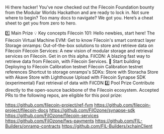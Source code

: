 Hi there hacker! You've now checked out the Filecoin Foundation bounty from the Modular Worlds Hackathon and are ready to lock in. Not sure where to begin? Too many docs to navigate? We got you. Here’s a cheat sheet to get you from zero to hero.

1️⃣ Main Prize
💡 Key concepts
Filecoin 101: Hello newbies, start here!
The Filecoin Virtual Machine EVM: Get to know Filecoin's smart contract layer
Storage onramps: Out-of-the-box solutions to store and retrieve data on Filecoin
Filecoin Services: A new vision of modular storage and retrieval services on Filecoin. Get in on this alpha.
FilCDN: A blazing fast way to retrieve data from Filecoin, with Filecoin Services.
🚀 Start building
Deploying to Filecoin Calibration testnet
Filecoin Calibration testnet references
Shortcut to storage onramps's SDKs:
Store with Storacha
Store with Akave
Store with Lighthouse
Upload with Filecoin Synapse SDK (experimental)
Fast retrieval of data with FilCDN
2️⃣ Pool Prize
Contribute directly to the open-source backbone of the Filecoin ecosystem. Accepted PRs to the following repos, are eligible for this pool prize:

https://github.com/filecoin-project/ref-fvm
https://github.com/filecoin-project/filecoin-docs
https://github.com/FilOzone/synapse-sdk
https://github.com/FilOzone/filecoin-services
https://github.com/FilOzone/fws-payments
https://github.com/FIL-Builders/onramp-contracts
https://github.com/FIL-Builders/xchainClient
